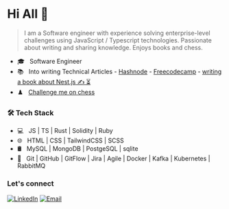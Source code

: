 # Hi All 👋

> I am a Software engineer with experience solving enterprise-level challenges using JavaScript / Typescript technologies. Passionate about writing and sharing knowledge. Enjoys books and chess.

- 🎓 &nbsp; Software Engineer
- 📚 &nbsp; Into writing Technical Articles - [Hashnode](https://paclinjanja.hashnode.dev/) - [Freecodecamp](https://www.freecodecamp.org/news/author/paclinjanja/) - [writing a book about Nest.js ✍️ ⏳](https://www.linkedin.com/posts/pacifique-linjanja_packt-nestjs-nodejs-activity-7095839935445839872-TdRL?utm_source=share&utm_medium=member_desktop)
- ♟️ &nbsp; [Challenge me on chess](https://www.chess.com/member/ghostpac)

<h3>🛠 Tech Stack</h3>

- 💻 &nbsp; JS | TS | Rust | Solidity | Ruby 
- 🌐 &nbsp; HTML | CSS | TailwindCSS | SCSS 
- 🛢 &nbsp; MySQL | MongoDB | PostgeSQL | sqlite
- 🔧 &nbsp; Git | GitHub | GitFlow | Jira | Agile | Docker | Kafka | Kubernetes | RabbitMQ

<h3> Let's connect </h3>

<p align="left">
<a href="https://linkedin.com/in/pacifique-linjanja/"><img alt="LinkedIn" src="https://img.shields.io/badge/LinkedIn-pacifiquelinjanja-blue?style=flat-square&logo=linkedin"></a>
<a href="mailto:pacilinja2@gmail.com"><img alt="Email" src="https://img.shields.io/badge/Email-pacilinja2@gmail.com-blue?style=flat-square&logo=Microsoft%20outlook"></a>
</p>
